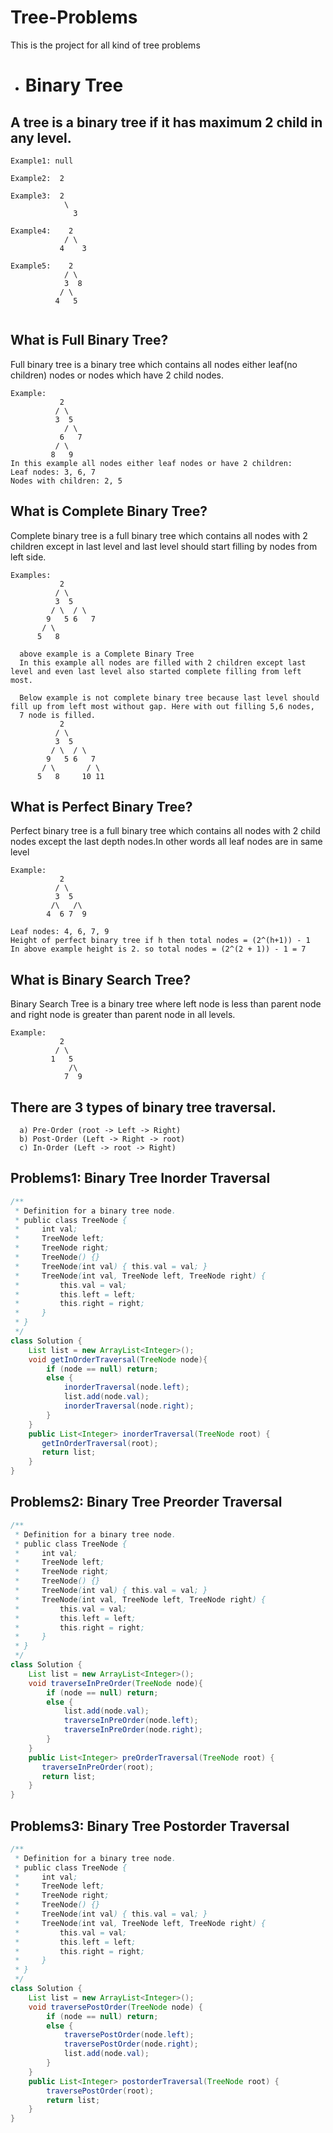 # Tree-Problems
This is the project for all kind of tree problems

- # Binary Tree
## A tree is a binary tree if it has maximum 2 child in any level.
```
Example1: null

Example2:  2

Example3:  2
            \
              3
             
Example4:    2
            / \
           4    3
           
Example5:    2
            / \
            3  8
           / \
          4   5
          
 ``` 
 ## What is Full Binary Tree?
 Full binary tree is a binary tree which contains all nodes either leaf(no children) nodes or nodes which have 2 child nodes.
 ```
 Example:
            2
           / \
           3  5
             / \
            6   7
           / \
          8   9
 In this example all nodes either leaf nodes or have 2 children:
 Leaf nodes: 3, 6, 7
 Nodes with children: 2, 5
 ```
 
 ## What is Complete Binary Tree?
 Complete binary tree is a full binary tree which contains all nodes with 2 children except in last level and last level should
 start filling by nodes from left side.
 ```
 Examples:
            2
           / \
           3  5
          / \  / \
         9   5 6   7
        / \
       5   8
       
   above example is a Complete Binary Tree
   In this example all nodes are filled with 2 children except last level and even last level also started complete filling from left most.
   
   Below example is not complete binary tree because last level should fill up from left most without gap. Here with out filling 5,6 nodes,
   7 node is filled.
            2
           / \
           3  5
          / \  / \
         9   5 6   7
        / \       / \
       5   8     10 11
 ```
 
 ## What is Perfect Binary Tree?
 Perfect binary tree is a full binary tree which contains all nodes with 2 child nodes except the last depth nodes.In other words all leaf nodes
 are in same level
 ```
 Example:
            2
           / \
           3  5
          /\   /\
         4  6 7  9
         
 Leaf nodes: 4, 6, 7, 9
 Height of perfect binary tree if h then total nodes = (2^(h+1)) - 1
 In above example height is 2. so total nodes = (2^(2 + 1)) - 1 = 7
 ```
 ## What is Binary Search Tree?
 Binary Search Tree is a binary tree where left node is less than parent node and right node is greater than parent node in all levels.
 ```
 Example:
            2
           / \
          1   5
              /\
             7  9
 ```
       
## There are 3 types of binary tree traversal. 
 ```
   a) Pre-Order (root -> Left -> Right)
   b) Post-Order (Left -> Right -> root)
   c) In-Order (Left -> root -> Right)
```

## Problems1: Binary Tree Inorder Traversal
```.java
/**
 * Definition for a binary tree node.
 * public class TreeNode {
 *     int val;
 *     TreeNode left;
 *     TreeNode right;
 *     TreeNode() {}
 *     TreeNode(int val) { this.val = val; }
 *     TreeNode(int val, TreeNode left, TreeNode right) {
 *         this.val = val;
 *         this.left = left;
 *         this.right = right;
 *     }
 * }
 */
class Solution {
    List list = new ArrayList<Integer>();
    void getInOrderTraversal(TreeNode node){
        if (node == null) return;
        else {
            inorderTraversal(node.left);
            list.add(node.val);
            inorderTraversal(node.right);
        }
    }
    public List<Integer> inorderTraversal(TreeNode root) {
       getInOrderTraversal(root);
       return list;
    }
}
```

## Problems2: Binary Tree Preorder Traversal
```.java
/**
 * Definition for a binary tree node.
 * public class TreeNode {
 *     int val;
 *     TreeNode left;
 *     TreeNode right;
 *     TreeNode() {}
 *     TreeNode(int val) { this.val = val; }
 *     TreeNode(int val, TreeNode left, TreeNode right) {
 *         this.val = val;
 *         this.left = left;
 *         this.right = right;
 *     }
 * }
 */
class Solution {
    List list = new ArrayList<Integer>();
    void traverseInPreOrder(TreeNode node){
        if (node == null) return;
        else {
            list.add(node.val);
            traverseInPreOrder(node.left);
            traverseInPreOrder(node.right);
        }
    }
    public List<Integer> preOrderTraversal(TreeNode root) {
       traverseInPreOrder(root);
       return list;
    }
}
```

## Problems3: Binary Tree Postorder Traversal
```.java
/**
 * Definition for a binary tree node.
 * public class TreeNode {
 *     int val;
 *     TreeNode left;
 *     TreeNode right;
 *     TreeNode() {}
 *     TreeNode(int val) { this.val = val; }
 *     TreeNode(int val, TreeNode left, TreeNode right) {
 *         this.val = val;
 *         this.left = left;
 *         this.right = right;
 *     }
 * }
 */
class Solution {
    List list = new ArrayList<Integer>();
    void traversePostOrder(TreeNode node) {
        if (node == null) return;
        else {
            traversePostOrder(node.left);
            traversePostOrder(node.right);
            list.add(node.val);
        }
    }
    public List<Integer> postorderTraversal(TreeNode root) {
        traversePostOrder(root);
        return list;
    }
}
```

